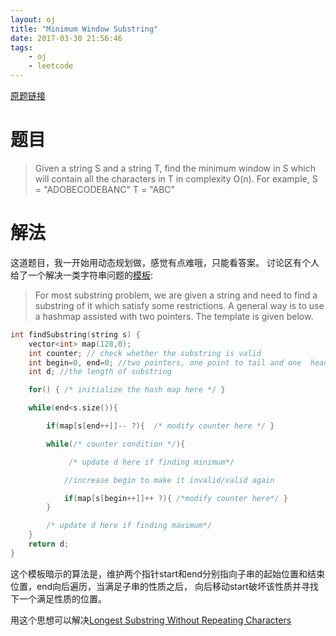 ```yaml
---
layout: oj
title: "Minimum Window Substring"
date: 2017-03-30 21:56:46
tags:
    - oj
    - leetcode
---
```


[原题链接](https://leetcode.com/problems/minimum-window-substring/#/description)

# 题目
>Given a string S and a string T, find the minimum window in S which will contain all the characters in T in complexity O(n).
>For example,
>S = "ADOBECODEBANC"
>T = "ABC"

# 解法
这道题目，我一开始用动态规划做，感觉有点难哦，只能看答案。
讨论区有个人给了一个解决一类字符串问题的[模板][template]:
>For most substring problem, we are given a string and need to find a substring of it which satisfy some restrictions. A general way is to use a hashmap assisted with two pointers. The template is given below.

```c
int findSubstring(string s) {
    vector<int> map(128,0);
    int counter; // check whether the substring is valid
    int begin=0, end=0; //two pointers, one point to tail and one  head
    int d; //the length of substring

    for() { /* initialize the hash map here */ }

    while(end<s.size()){

        if(map[s[end++]]-- ?){  /* modify counter here */ }

        while(/* counter condition */){

             /* update d here if finding minimum*/

            //increase begin to make it invalid/valid again

            if(map[s[begin++]]++ ?){ /*modify counter here*/ }
        }  

        /* update d here if finding maximum*/
    }
    return d;
}
```
这个模板暗示的算法是，维护两个指针start和end分别指向子串的起始位置和结束位置，end向后遍历，当满足子串的性质之后，
向后移动start破坏该性质并寻找下一个满足性质的位置。

用这个思想可以解决[Longest Substring Without Repeating Characters](/blog/leetcode-3)









[template]:https://discuss.leetcode.com/topic/30941/here-is-a-10-line-template-that-can-solve-most-substring-problems
